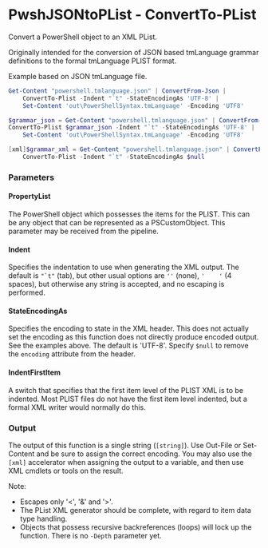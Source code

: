 # PwshJSONtoPList - ConvertTo-PList

Convert a PowerShell object to an XML PList.

Originally intended for the conversion of JSON based tmLanguage grammar definitions to the formal tmLanguage PLIST format.

Example based on JSON tmLanguage file.

```PowerShell
Get-Content "powershell.tmlanguage.json" | ConvertFrom-Json |
    ConvertTo-Plist -Indent "`t" -StateEncodingAs 'UTF-8' |
    Set-Content 'out\PowerShellSyntax.tmLanguage' -Encoding 'UTF8'
```

```PowerShell
$grammar_json = Get-Content "powershell.tmlanguage.json" | ConvertFrom-Json
ConvertTo-Plist $grammar_json -Indent "`t" -StateEncodingAs 'UTF-8' |
    Set-Content 'out\PowerShellSyntax.tmLanguage' -Encoding 'UTF8'
```

```PowerShell
[xml]$grammar_xml = Get-Content "powershell.tmlanguage.json" | ConvertFrom-Json |
    ConvertTo-Plist -Indent "`t" -StateEncodingAs $null 
```

### Parameters

#### PropertyList

The PowerShell object which possesses the items for the PLIST.  This can be any object that can be represented as a PSCustomObject.  This parameter may be received from the pipeline.

#### Indent

Specifies the indentation to use when generating the XML output.  The default is ```"`t"``` (tab), but other usual options are `''` (none), `'    '` (4 spaces), but otherwise any string is accepted, and no escaping is performed.

#### StateEncodingAs

Specifies the encoding to state in the XML header.  This does not actually set the encoding as this function does not directly produce encoded output.  See the examples above.  The default is 'UTF-8'.  Specify `$null` to remove the `encoding` attribute from the header.

#### IndentFirstItem

A switch that specifies that the first item level of the PLIST XML is to be indented.  Most PLIST files do not have the first item level indented, but a formal XML writer would normally do this.

### Output

The output of this function is a single string (`[string]`).  Use Out-File or Set-Content and be sure to assign the correct encoding.  You may also use the `[xml]` accelerator when assigning the output to a variable, and then use XML cmdlets or tools on the result.

Note:
- Escapes only '&lt;', '&amp;' and '&gt;'.
- The PList XML generator should be complete, with regard to item data type handling.
- Objects that possess recursive backreferences (loops) will lock up the function.  There is no `-Depth` parameter yet.
